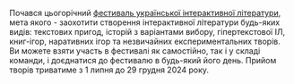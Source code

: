 Почався цьогорічний [фестиваль української інтерактивної літератури](https://itch.io/jam/ukrainian-interactive-fiction-festival-2024), мета якого - заохотити створення інтерактивної літератури будь-яких видів: текстових пригод, історій з варіантами вибору, гіпертекстової ІЛ, книг-ігор, наративних ігор та незвичайних експериментальних творів. Ви можете взяти участь в фестивалі як самостійно, так і у складі команди, і доєднатися до фестивалю в будь-який його день. Прийом творів триватиме з 1 липня до 29 грудня 2024 року.

